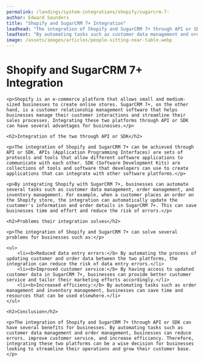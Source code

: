 ```yaml
---
permalink: /landings/system-integrations/shopify/sugarcrm-7-
author: Edward Saunders
title: "Shopify and SugarCRM 7+ Integration"
leadhead: "The integration of Shopify and SugarCRM 7+ through API or SDK can have several benefits for businesses"
leadtext: "By automating tasks such as customer data management and order management, businesses can reduce errors, improve customer service, and increase efficiency. Therefore, integrating these two platforms can be a wise decision for businesses looking to streamline their operations and grow their customer base."
image: /assets/images/articles/people-sitting-near-table.webp
---
```

<div class="arttext">	<h1>Shopify and SugarCRM 7+ Integration</h1>

	<p>Shopify is an e-commerce platform that allows small and medium-sized businesses to create online stores. SugarCRM 7+, on the other hand, is a customer relationship management software that helps businesses manage their customer interactions and streamline their sales processes. Integrating these two platforms through API or SDK can have several advantages for businesses.</p>

	<h2>Integration of the two through API or SDK</h2>

	<p>The integration of Shopify and SugarCRM 7+ can be achieved through API or SDK. APIs (Application Programming Interfaces) are sets of protocols and tools that allow different software applications to communicate with each other. SDK (Software Development Kits) are collections of tools and software that developers can use to create applications that can integrate with other software platforms.</p>

	<p>By integrating Shopify with SugarCRM 7+, businesses can automate several tasks such as customer data management, order management, and inventory management. For example, when a customer places an order on the Shopify store, the integration can automatically update the customer's information and order details in SugarCRM 7+. This can save businesses time and effort and reduce the risk of errors.</p>

	<h2>Problems their integration solves</h2>

	<p>The integration of Shopify and SugarCRM 7+ can solve several problems for businesses such as:</p>

	<ul>
		<li><b>Reduced data entry errors:</b> By automating the process of updating customer and order data between the two platforms, the integration can reduce the risk of data entry errors.</li>
		<li><b>Improved customer service:</b> By having access to updated customer data in SugarCRM 7+, businesses can provide better customer service and tailor their marketing efforts accordingly.</li>
		<li><b>Increased efficiency:</b> By automating tasks such as order management and inventory management, businesses can save time and resources that can be used elsewhere.</li>
	</ul>

	<h2>Conclusion</h2>

	<p>The integration of Shopify and SugarCRM 7+ through API or SDK can have several benefits for businesses. By automating tasks such as customer data management and order management, businesses can reduce errors, improve customer service, and increase efficiency. Therefore, integrating these two platforms can be a wise decision for businesses looking to streamline their operations and grow their customer base.</p>
</div>